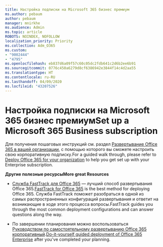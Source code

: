 ```yaml
---
title: Настройка подписки на Microsoft 365 бизнес премиум
ms.author: pebaum
author: pebaum
manager: mnirkhe
ms.audience: Admin
ms.topic: article
ROBOTS: NOINDEX, NOFOLLOW
localization_priority: Priority
ms.collection: Adm_O365
ms.custom:
- "9002444"
- "4795"
ms.openlocfilehash: eb837d6a09f57c60c05dc2fdb641c2d6b2ee6b91
ms.sourcegitcommit: 0776c450a6279d8cf6386942e3844f14c4d2aa55
ms.translationtype: HT
ms.contentlocale: ru-RU
ms.lasthandoff: 04/09/2020
ms.locfileid: "43207526"
---
```

# <a name="set-up-a-microsoft-365-business-subscription"></a><span data-ttu-id="71732-102">Настройка подписки на Microsoft 365 бизнес премиум</span><span class="sxs-lookup"><span data-stu-id="71732-102">Set up a Microsoft 365 Business subscription</span></span>

<span data-ttu-id="71732-103">Для получения пошаговых инструкций см. раздел [Развертывание Office 365 в вашей организации](https://docs.microsoft.com/office365/enterprise/setup-overview-for-enterprises), с помощью которого вы сможете настроить свою корпоративную подписку.</span><span class="sxs-lookup"><span data-stu-id="71732-103">For a guided walk through, please refer to [Deploy Office 365 for your organization](https://docs.microsoft.com/office365/enterprise/setup-overview-for-enterprises) to help you get set up with your Enterprise subscription.</span></span>

<span data-ttu-id="71732-104">**Другие полезные ресурсы**</span><span class="sxs-lookup"><span data-stu-id="71732-104">**More great Resources**</span></span>

- <span data-ttu-id="71732-105">[Служба FastTrack для Office 365](https://docs.microsoft.com/fasttrack/O365-fasttrack-benefit-for-office-365) — лучший способ развертывания Office 365.</span><span class="sxs-lookup"><span data-stu-id="71732-105">[FastTrack for Office 365](https://docs.microsoft.com/fasttrack/O365-fasttrack-benefit-for-office-365) is the best method for deploying Office 365.</span></span> <span data-ttu-id="71732-106">Служба FastTrack поможет разобраться в одной из самых распространенных конфигураций развертывания и ответит на возникающие в ходе этого процесса вопросы.</span><span class="sxs-lookup"><span data-stu-id="71732-106">FastTrack guides you through the most common deployment configurations and can answer questions along the way.</span></span> 

- <span data-ttu-id="71732-107">По завершении планирования можно воспользоваться [Руководством по самостоятельному развертыванию Office 365 корпоративный](https://docs.microsoft.com/office365/enterprise/setup-overview-for-enterprises#do-it-yourself-guided-deployment-of-office-365-enterprise).</span><span class="sxs-lookup"><span data-stu-id="71732-107">[Do-it-yourself guided deployment of Office 365 Enterprise](https://docs.microsoft.com/office365/enterprise/setup-overview-for-enterprises#do-it-yourself-guided-deployment-of-office-365-enterprise) after you've completed your planning.</span></span> 

